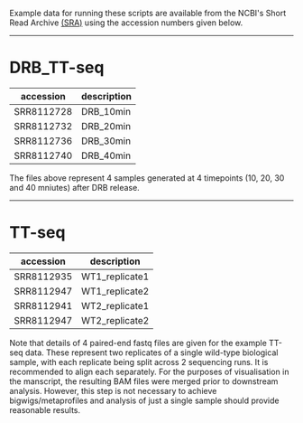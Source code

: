 Example data for running these scripts are available from the NCBI's Short Read Archive [(SRA)](https://www.ncbi.nlm.nih.gov/sra/) using the accession numbers given below.

---

# DRB_TT-seq

| accession  | description |
| ---------- | ----------- |
| SRR8112728 | DRB_10min   |
| SRR8112732 | DRB_20min   |
| SRR8112736 | DRB_30min   |
| SRR8112740 | DRB_40min   |

The files above represent 4 samples generated at 4 timepoints (10, 20, 30 and 40 mniutes) after DRB release.

---

# TT-seq

| accession  | description    |
| ---------- | -------------- |
| SRR8112935 | WT1_replicate1 |
| SRR8112947 | WT1_replicate2 |
| SRR8112941 | WT2_replicate1 |
| SRR8112947 | WT2_replicate2 |

Note that details of 4 paired-end fastq files are given for the example TT-seq data.  These represent two replicates of a single wild-type biological sample, with each replicate being split across 2 sequencing runs.  It is recommended to align each separately.  For the purposes of visualisation in the manscript, the resulting BAM files were merged prior to downstream analysis.  However, this step is not necessary to achieve bigwigs/metaprofiles and analysis of just a single sample should provide reasonable results.

